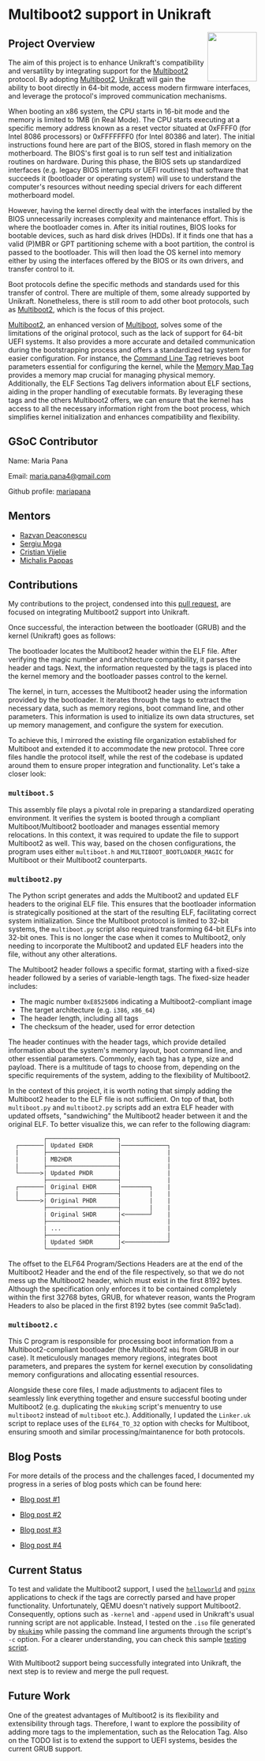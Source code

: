# Multiboot2 support in Unikraft

<img width="100px" src="https://summerofcode.withgoogle.com/assets/media/gsoc-generic-badge.svg" align="right" />

## Project Overview

The aim of this project is to enhance Unikraft's compatibility and versatility by integrating support for the [Multiboot2](https://www.gnu.org/software/grub/manual/multiboot2/multiboot.html) protocol.
By adopting [Multiboot2](https://www.gnu.org/software/grub/manual/multiboot2/multiboot.html), [Unikraft](https://github.com/unikraft/unikraft) will gain the ability to boot directly in 64-bit mode, access modern firmware interfaces, and leverage the protocol's improved communication mechanisms.

When booting an x86 system, the CPU starts in 16-bit mode and the memory is limited to 1MB (in Real Mode).
The CPU starts executing at a specific memory address known as a reset vector situated at 0xFFFF0 (for Intel 8086 processors) or 0xFFFFFFF0 (for Intel 80386 and later).
The initial instructions found here are part of the BIOS, stored in flash memory on the motherboard.
The BIOS's first goal is to run self test and initialization routines on hardware.
During this phase, the BIOS sets up standardized interfaces (e.g. legacy BIOS interrupts or UEFI routines) that software that succeeds it (bootloader or operating system) will use to understand the computer's resources without needing special drivers for each different motherboard model.

However, having the kernel directly deal with the interfaces installed by the BIOS unnecessarily increases complexity and maintenance effort.
This is where the bootloader comes in.
After its initial routines, BIOS looks for bootable devices, such as hard disk drives (HDDs).
If it finds one that has a valid (P)MBR or GPT partitioning scheme with a boot partition, the control is passed to the bootloader.
This will then load the OS kernel into memory either by using the interfaces offered by the BIOS or its own drivers, and transfer control to it.

Boot protocols define the specific methods and standards used for this transfer of control.
There are multiple of them, some already supported by Unikraft.
Nonetheless, there is still room to add other boot protocols, such as [Multiboot2](https://www.gnu.org/software/grub/manual/multiboot2/multiboot.html), which is the focus of this project.

[Multiboot2](https://www.gnu.org/software/grub/manual/multiboot2/multiboot.html), an enhanced version of [Multiboot](https://www.gnu.org/software/grub/manual/multiboot/multiboot.html), solves some of the limitations of the original protocol, such as the lack of support for 64-bit UEFI systems.
It also provides a more accurate and detailed communication during the bootstrapping process and offers a standardized tag system for easier configuration.
For instance, the [Command Line Tag](https://www.gnu.org/software/grub/manual/multiboot2/multiboot.html#Boot-command-line) retrieves boot parameters essential for configuring the kernel, while the [Memory Map Tag](https://www.gnu.org/software/grub/manual/multiboot2/multiboot.html#Memory-map) provides a memory map crucial for managing physical memory.
Additionally, the ELF Sections Tag delivers information about ELF sections, aiding in the proper handling of executable formats.
By leveraging these tags and the others Multiboot2 offers, we can ensure that the kernel has access to all the necessary information right from the boot process, which simplifies kernel initialization and enhances compatibility and flexibility.

## GSoC Contributor

Name: Maria Pana

Email: <maria.pana4@gmail.com>

Github profile: [mariapana](https://github.com/mariapana)

## Mentors

* [Razvan Deaconescu](https://github.com/razvand)
* [Sergiu Moga](https://github.com/mogasergiu)
* [Cristian Vijelie](https://github.com/cristian-vijelie)
* [Michalis Pappas](https://github.com/michpappas)

## Contributions

My contributions to the project, condensed into this [pull request](https://github.com/unikraft/unikraft/pull/1463), are focused on integrating Multiboot2 support into Unikraft.

Once successful, the interaction between the bootloader (GRUB) and the kernel (Unikraft) goes as follows:

The bootloader locates the Multiboot2 header within the ELF file.
After verifying the magic number and architecture compatibility, it parses the header and tags.
Next, the information requested by the tags is placed into the kernel memory and the bootloader passes control to the kernel.

The kernel, in turn, accesses the Multiboot2 header using the information provided by the bootloader.
It iterates through the tags to extract the necessary data, such as memory regions, boot command line, and other parameters.
This information is used to initialize its own data structures, set up memory management, and configure the system for execution.

To achieve this, I mirrored the existing file organization established for Multiboot and extended it to accommodate the new protocol.
Three core files handle the protocol itself, while the rest of the codebase is updated around them to ensure proper integration and functionality.
Let's take a closer look:

### `multiboot.S`

This assembly file plays a pivotal role in preparing a standardized operating environment.
It verifies the system is booted through a compliant Multiboot/Multiboot2 bootloader and manages essential memory relocations.
In this context, it was required to update the file to support Multiboot2 as well.
This way, based on the chosen configurations, the program uses either `multiboot.h` and `MULTIBOOT_BOOTLOADER_MAGIC` for Multiboot or their Multiboot2 counterparts.

### `multiboot2.py`

The Python script generates and adds the Multiboot2 and updated ELF headers to the original ELF file.
This ensures that the bootloader information is strategically positioned at the start of the resulting ELF, facilitating correct system initialization.
Since the Multiboot protocol is limited to 32-bit systems, the `multiboot.py` script also required transforming 64-bit ELFs into 32-bit ones.
This is no longer the case when it comes to Multiboot2, only needing to incorporate the Multiboot2 and updated ELF headers into the file, without any other alterations.

The Multiboot2 header follows a specific format, starting with a fixed-size header followed by a series of variable-length tags.
The fixed-size header includes:

- The magic number `0xE85250D6` indicating a Multiboot2-compliant image
- The target architecture  (e.g. `i386`, `x86_64`)
- The header length, including all tags
- The checksum of the header, used for error detection

The header continues with the header tags, which provide detailed information about the system's memory layout, boot command line, and other essential parameters.
Commonly, each tag has a type, size and payload.
There is a multitude of tags to choose from, depending on the specific requirements of the system, adding to the flexibility of Multiboot2.

In the context of this project, it is worth noting that simply adding the Multiboot2 header to the ELF file is not sufficient.
On top of that, both `multiboot.py` and `multiboot2.py` scripts add an extra ELF header with updated offsets, "sandwiching" the Multiboot2 header between it and the original ELF.
To better visualize this, we can refer to the following diagram:

```text
          ┌────────────────────┐
  ┌───────│ Updated EHDR       |─────────────┐
  |       ├────────────────────┤             |
  |       | MB2HDR             |             |
  |       ├────────────────────┤             |
  └──────>| Updated PHDR       |             |
          ├────────────────────┤             |  
  ┌───────| Original EHDR      |────────┐    |
  |       ├────────────────────┤        |    |
  └──────>| Original PHDR      |        |    |
          ├────────────────────┤        |    |
          | Original SHDR      |<───────┘    |
          ├────────────────────┤             |
          | ...                |             |
          ├────────────────────┤             |
          | Updated SHDR       |<────────────┘
          └────────────────────┘
```

The offset to the ELF64 Program/Sections Headers are at the end of the Multiboot2 Header and the end of the file respectively, so that we do not mess up the Multiboot2 header, which must exist in the first 8192 bytes.
Although the specification only enforces it to be contained completely within the first 32768 bytes, GRUB, for whatever reason, wants the Program Headers to also be placed in the first 8192 bytes (see commit 9a5c1ad).

### `multiboot2.c`

This C program is responsible for processing boot information from a Multiboot2-compliant bootloader (the Multiboot2 `mbi` from GRUB in our case).
It meticulously manages memory regions, integrates boot parameters, and prepares the system for kernel execution by consolidating memory configurations and allocating essential resources.

Alongside these core files, I made adjustments to adjacent files to seamlessly link everything together and ensure successful booting under Multiboot2 (e.g. duplicating the `mkukimg` script's menuentry to use `multiboot2` instead of `multiboot` etc.).
Additionally, I updated the `Linker.uk` script to replace uses of the `ELF64_TO_32` option with checks for Multiboot, ensuring smooth and similar processing/maintanence for both protocols.

## Blog Posts

For more details of the process and the challenges faced, I documented my progress in a series of blog posts which can be found here:

* [Blog post #1](https://github.com/unikraft/docs/pull/428)

* [Blog post #2](https://github.com/unikraft/docs/pull/439)

* [Blog post #3](https://github.com/unikraft/docs/pull/447)

* [Blog post #4](https://github.com/unikraft/docs/pull/453)

## Current Status

To test and validate the Multiboot2 support, I used the [`helloworld`](https://github.com/unikraft/catalog/tree/main/native/helloworld-c) and [`nginx`](https://github.com/unikraft/catalog/tree/main/library/nginx) applications to check if the tags are correctly parsed and have proper functionality.
Unfortunately, QEMU doesn't natively support Multiboot2.
Consequently, options such as `-kernel` and `-append` used in Unikraft's usual running script are not applicable.
Instead, I tested on the `.iso` file generated by [`mkukimg`](https://github.com/unikraft/unikraft/blob/staging/support/scripts/mkukimg) while passing the command line arguments through the script's `-c` option.
For a clearer understanding, you can check this sample [testing script](https://gist.github.com/mariapana/90ab2e61715e812def0c7582c9482626).

With Multiboot2 support being successfully integrated into Unikraft, the next step is to review and merge the pull request.

## Future Work

One of the greatest advantages of Multiboot2 is its flexibility and extensibility through tags.
Therefore, I want to explore the possibility of adding more tags to the implementation, such as the Relocation Tag.
Also on the TODO list is to extend the support to UEFI systems, besides the current GRUB support.
